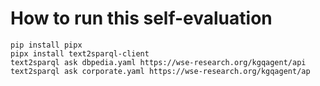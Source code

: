 # How to run this self-evaluation

```
pip install pipx
pipx install text2sparql-client
text2sparql ask dbpedia.yaml https://wse-research.org/kgqagent/api
text2sparql ask corporate.yaml https://wse-research.org/kgqagent/ap
```